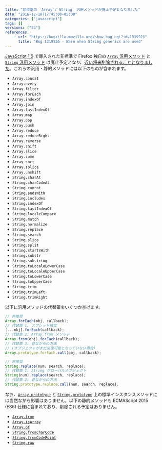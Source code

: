 ```yaml
---
title: "非標準の `Array`/`String` 汎用メソッドが廃止予定となりました"
date: "2016-12-10T17:45:00-05:00"
categories: ["javascript"]
tags: []
versions: ["53"]
references:
    - url: "https://bugzilla.mozilla.org/show_bug.cgi?id=1319926"
      title: "Bug 1319926 - Warn when String generics are used"
---
```

[JavaScript 1.6](https://developer.mozilla.org/ja/docs/Web/JavaScript/New_in_JavaScript/1.6) で導入された非標準で Firefox 独自の [`Array` 汎用メソッド](https://developer.mozilla.org/ja/docs/Web/JavaScript/Reference/Global_Objects/Array#Array_generic_methods) と [`String` 汎用メソッド](https://developer.mozilla.org/ja/docs/Web/JavaScript/Reference/Global_Objects/String#String_generic_methods) は廃止予定となり、[近い将来削除されることとなりました](https://www.fxsitecompat.com/ja/docs/2015/non-standard-array-string-generics-will-be-removed/)。これらの汎用・静的メソッドには以下のものが含まれます。

* `Array.concat`
* `Array.every`
* `Array.filter`
* `Array.forEach`
* `Array.indexOf`
* `Array.join`
* `Array.lastIndexOf`
* `Array.map`
* `Array.pop`
* `Array.push`
* `Array.reduce`
* `Array.reduceRight`
* `Array.reverse`
* `Array.shift`
* `Array.slice`
* `Array.some`
* `Array.sort`
* `Array.splice`
* `Array.unshift`
* `String.charAt`
* `String.charCodeAt`
* `String.concat`
* `String.endsWith`
* `String.includes`
* `String.indexOf`
* `String.lastIndexOf`
* `String.localeCompare`
* `String.match`
* `String.normalize`
* `String.replace`
* `String.search`
* `String.slice`
* `String.split`
* `String.startsWith`
* `String.substr`
* `String.substring`
* `String.toLocaleLowerCase`
* `String.toLocaleUpperCase`
* `String.toLowerCase`
* `String.toUpperCase`
* `String.trim`
* `String.trimLeft`
* `String.trimRight`

以下に汎用メソッドの代替策をいくつか挙げます。

```js
// 非推奨
Array.forEach(obj, callback);
// 代替策 1: スプレッド構文
[...obj].forEach(callback);
// 代替策 2: Array.from メソッド
Array.from(obj).forEach(callback);
// 代替策 3: 昔ながらの方法
// (オブジェクトがまだ反復可能となっていない場合)
Array.prototype.forEach.call(obj, callback);
```

```js
// 非推奨
String.replace(num, search, replace);
// 代替策 1: String グローバルオブジェクト
String(num).replace(search, replace);
// 代替策 2: 昔ながらの方法
String.prototype.replace.call(num, search, replace);
```

なお、[`Array.prototype`](https://developer.mozilla.org/ja/docs/Web/JavaScript/Reference/Global_Objects/Array/prototype) と [`String.prototype`](https://developer.mozilla.org/ja/docs/Web/JavaScript/Reference/Global_Objects/String/prototype) 上の標準インスタンスメソッドには当然ながら影響はありません。以下の静的メソッドも ECMAScript 2015 (ES6) 仕様に含まれており、削除される予定はありません。

* [`Array.from`](https://developer.mozilla.org/ja/docs/Web/JavaScript/Reference/Global_Objects/Array/from)
* [`Array.isArray`](https://developer.mozilla.org/ja/docs/Web/JavaScript/Reference/Global_Objects/Array/isArray)
* [`Array.of`](https://developer.mozilla.org/ja/docs/Web/JavaScript/Reference/Global_Objects/Array/of)
* [`String.fromCharCode`](https://developer.mozilla.org/ja/docs/Web/JavaScript/Reference/Global_Objects/String/fromCharCode)
* [`String.fromCodePoint`](https://developer.mozilla.org/ja/docs/Web/JavaScript/Reference/Global_Objects/String/fromCodePoint)
* [`String.raw`](https://developer.mozilla.org/ja/docs/Web/JavaScript/Reference/Global_Objects/String/raw)
